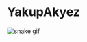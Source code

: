 # YakupAkyez

![snake gif](https://github.com/YakupAkyuez/YakupAkyuez/blob/output/github-contribution-grid-snake.gif)
